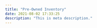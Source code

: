 ```yaml
---
title: "Pre-Owned Inventory"
date: 2021-08-02 17:33:25
description: "This is meta description."
---
```

